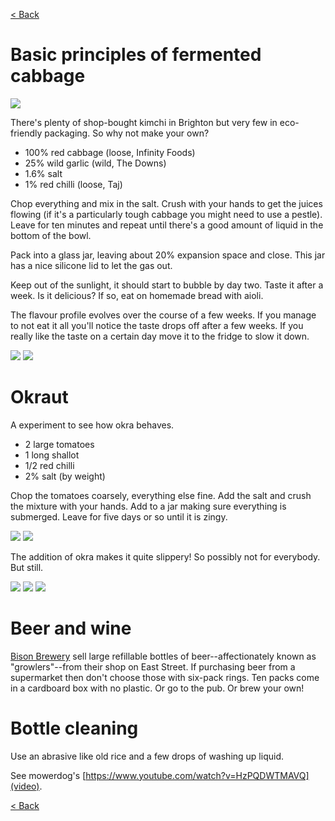 [< Back](readme.md)

# Basic principles of fermented cabbage
![](images/kimchi1.jpg)

There's plenty of shop-bought kimchi in Brighton but very few in eco-friendly
packaging. So why not make your own?

- 100% red cabbage (loose, Infinity Foods)
- 25% wild garlic (wild, The Downs)
- 1.6% salt
- 1% red chilli (loose, Taj)

Chop everything and mix in the salt. Crush with your hands to get the juices
flowing (if it's a particularly tough cabbage you might need to use a pestle).
Leave for ten minutes and repeat until there's a good amount of liquid in the
bottom of the bowl.

Pack into a glass jar, leaving about 20% expansion space and close. This jar has
a nice silicone lid to let the gas out.

Keep out of the sunlight, it should start to bubble by day two. Taste it after a
week. Is it delicious? If so, eat on homemade bread with aioli. 

The flavour profile evolves over the course of a few weeks. If you manage to not
eat it all you'll notice the taste drops off after a few weeks. If you really
like the taste on a certain day move it to the fridge to slow it down.

![](images/kimchi2.jpg)
![](images/kimchi4.jpg)

# Okraut
A experiment to see how okra behaves.

- 2 large tomatoes
- 1 long shallot
- 1/2 red chilli
- 2% salt (by weight)

Chop the tomatoes coarsely, everything else fine. Add the salt and crush the
mixture with your hands. Add to a jar making sure everything is submerged. Leave
for five days or so until it is zingy.

![](images/fermented_salsa1.jpg)
![](images/fermented_salsa2.jpg)

The addition of okra makes it quite slippery! So possibly not for everybody. But
still.

![](images/okrachi3.jpg)
![](images/okrachi1.jpg)
![](images/okrachi2.jpg)

# Beer and wine
[Bison Brewery](http://bisonbeer.co.uk/) sell large refillable bottles of
beer--affectionately known as "growlers"--from their shop on East Street. If
purchasing beer from a supermarket then don't choose those with six-pack rings.
Ten packs come in a cardboard box with no plastic. Or go to the pub. Or brew
your own!

# Bottle cleaning
Use an abrasive like old rice and a few drops of washing up liquid.

See mowerdog's [https://www.youtube.com/watch?v=HzPQDWTMAVQ](video).

[< Back](readme.md)
